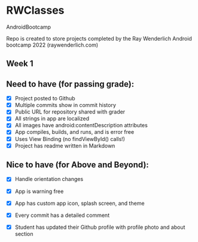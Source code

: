 # RWClasses
 AndroidBootcamp

Repo is created to store projects completed by the Ray Wenderlich Android bootcamp 2022 (raywenderlich.com)

## Week 1

## Need to have (for passing grade):
- [x] Project posted to Github 
- [x] Multiple commits show in commit history
- [x] Public URL for repository shared with grader
- [x] All strings in app are localized
- [x] All images have android:contentDescription attributes
- [x] App compiles, builds, and runs, and is error free
- [x] Uses View Binding (no findViewById() calls!)
- [x] Project has readme written in Markdown

## Nice to have (for Above and Beyond):
- [x] Handle orientation changes
- [x] App is warning free
- [x] App has custom app icon, splash screen, and theme
- [x] Every commit has a detailed comment
- [x] Student has updated their Github profile with profile photo and about section

